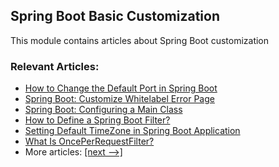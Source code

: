 ## Spring Boot Basic Customization

This module contains articles about Spring Boot customization

### Relevant Articles:

 - [How to Change the Default Port in Spring Boot](https://www.baeldung.com/spring-boot-change-port)
 - [Spring Boot: Customize Whitelabel Error Page](https://www.baeldung.com/spring-boot-custom-error-page)
 - [Spring Boot: Configuring a Main Class](https://www.baeldung.com/spring-boot-main-class)
 - [How to Define a Spring Boot Filter?](https://www.baeldung.com/spring-boot-add-filter)
 - [Setting Default TimeZone in Spring Boot Application](https://www.baeldung.com/spring-boot-set-default-timezone)
 - [What Is OncePerRequestFilter?](https://www.baeldung.com/spring-onceperrequestfilter)
 - More articles: [[next -->]](/spring-boot-modules/spring-boot-basic-customization-2)
